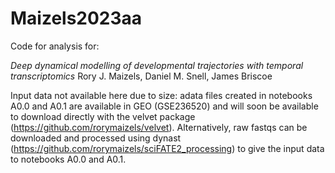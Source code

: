 # Maizels2023aa
Code for analysis for:

*Deep dynamical modelling of developmental trajectories with temporal transcriptomics*
Rory J. Maizels, Daniel M. Snell, James Briscoe

Input data not available here due to size: adata files created in notebooks A0.0 and A0.1 are available in GEO (GSE236520) and will soon be available to download directly with the velvet package (https://github.com/rorymaizels/velvet). Alternatively, raw fastqs can be downloaded and processed using dynast (https://github.com/rorymaizels/sciFATE2_processing) to give the input data to notebooks A0.0 and A0.1.